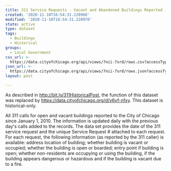 ```yaml
---
title: 311 Service Requests - Vacant and Abandoned Buildings Reported - Historical
created: '2020-11-10T16:54:31.220960'
modified: '2020-11-10T16:54:31.220970'
state: active
type: dataset
tags:
  - Buildings
  - Historical
groups:
  - Local Government
csv_url: >-
  https://data.cityofchicago.org/api/views/7nii-7srd/rows.csv?accessType=DOWNLOAD
json_url: >-
  https://data.cityofchicago.org/api/views/7nii-7srd/rows.json?accessType=DOWNLOAD
layout: post

---
```

As described in http://bit.ly/311HistoricalPost, the function of this dataset was replaced by https://data.cityofchicago.org/d/v6vf-nfxy. This dataset is historical-only.

All 311 calls for open and vacant buildings reported to the City of Chicago since January 1, 2010. The information is updated daily with the previous day's calls added to the records. The data set provides the date of the 311 service request and the unique Service Request # attached to each request. For each request, the following information (as reported by the 311 caller) is available: address location of building; whether building is vacant or occupied; whether the building is open or boarded; entry point if building is open; whether non-residents are occupying or using the building, if the building appears dangerous or hazardous and if the building is vacant due to a fire.
